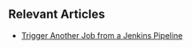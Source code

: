 ## Relevant Articles
- [Trigger Another Job from a Jenkins Pipeline](https://www.baeldung.com/ops/jenkins-pipeline-trigger-new-job)
